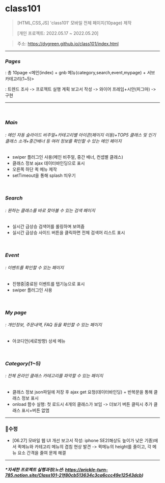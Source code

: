 # class101
> [HTML,CSS,JS] 'class101' 모바일 전체 페이지(10page) 제작
> 
> [개인 프로젝트: 2022.05.17 ~ 2022.05.20]

> 주소: https://dygreen.github.io/class101/index.html

***
### ***Pages***

: 총 10page <메인(index) + gnb 메뉴(category,search,event,mypage) + 서브 카테고리(1~5)>

: 트렌드 조사 -> 프로젝트 실행 계획 보고서 작성 -> 와이어 프레임+시안(피그마) -> 구현
***
<br>

### ***Main***
###### : 메인 자동 슬라이드 비주얼+카테고리별 아이콘(페이지 이동)+TOP5 클래스 및 인기클래스 소개+중간배너 등 여러 정보를 확인할 수 있는 메인 페이지
* swiper 플러그인 사용(메인 비주얼, 중간 배너, 컨셉별 클래스)
* 클래스 정보 ajax 데이터바인딩으로 표시
* 오른쪽 하단 퀵 메뉴 제작 
* setTimeout을 통해 splash 띄우기

<br>

### ***Search***
###### : 원하는 클래스를 바로 찾아볼 수 있는 검색 페이지
* 실시간 급상승 검색어를 롤링하며 보여줌
* 실시간 급상승 사이드 버튼을 클릭하면 전체 검색어 리스트 표시

<br>

### ***Event***
###### : 이벤트를 확인할 수 있는 페이지
* 진행중|중료된 이벤트를 탭기능으로 표시
* swiper 플러그인 사용

<br>

### ***My page***
###### : 개인정보, 주문내역, FAQ 등을 확인할 수 있는 페이지
* 아코디언(세로방향) 상세 메뉴

<br>

### ***Category(1~5)***
###### : 전체 온라인 클래스 카테고리를 파악할 수 있는 페이지
* 클래스 정보 json파일에 저장 후 ajax get 요청(데이터바인딩) + 반복문을 통해 클래스 정보 표시
* onload 함수 실행: 첫 로드시 4개의 클래스가 보임 -> 더보기 버튼 클릭시 추가 클래스 표시+버튼 없앰

***
### 🚀수정
* [06.27] 모바일 웹 UI 개선 보고서 작성: iphone SE2(해상도 높이가 낮은 기종)에서 퀵메뉴와 카테고리 메뉴의 겹침 현상 발견 -> 퀵메뉴의 height를 줄이고,
각 메뉴 요소 간격을 줄여 문제 해결

***
#### _*자세한 프로젝트 실행과정(노션: https://prickle-turn-785.notion.site/Class101-21f80cb513634c3ca6ccc49e12543dcb)_
